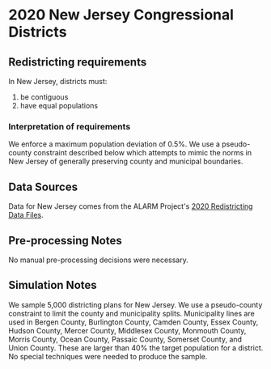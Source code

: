 # 2020 New Jersey Congressional Districts

## Redistricting requirements
In New Jersey, districts must:

1. be contiguous
1. have equal populations

### Interpretation of requirements
We enforce a maximum population deviation of 0.5%.
We use a pseudo-county constraint described below which attempts to mimic the norms in New Jersey of generally preserving county and municipal boundaries.

## Data Sources
Data for New Jersey comes from the ALARM Project's [2020 Redistricting Data Files](https://alarm-redist.github.io/posts/2021-08-10-census-2020/).

## Pre-processing Notes
No manual pre-processing decisions were necessary.

## Simulation Notes
We sample 5,000 districting plans for New Jersey.
We use a pseudo-county constraint to limit the county and municipality splits.
Municipality lines are used in Bergen County, Burlington County, Camden County, Essex County, Hudson County, Mercer County, Middlesex County, Monmouth County, Morris County, Ocean County, Passaic County, Somerset County, and Union County.
These are larger than 40% the target population for a district.
No special techniques were needed to produce the sample.
